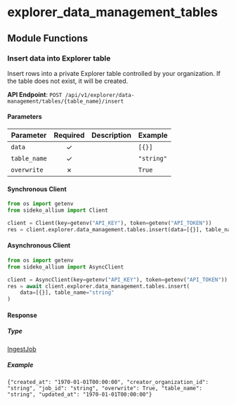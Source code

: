 # explorer_data_management_tables

## Module Functions
### Insert data into Explorer table <a name="insert"></a>

Insert rows into a private Explorer table controlled by your organization. If the table does not exist, it will be created.

**API Endpoint**: `POST /api/v1/explorer/data-management/tables/{table_name}/insert`

#### Parameters

| Parameter | Required | Description | Example |
|-----------|:--------:|-------------|--------|
| `data` | ✓ |  | `[{}]` |
| `table_name` | ✓ |  | `"string"` |
| `overwrite` | ✗ |  | `True` |

#### Synchronous Client

```python
from os import getenv
from sideko_allium import Client

client = Client(key=getenv("API_KEY"), token=getenv("API_TOKEN"))
res = client.explorer.data_management.tables.insert(data=[{}], table_name="string")

```

#### Asynchronous Client

```python
from os import getenv
from sideko_allium import AsyncClient

client = AsyncClient(key=getenv("API_KEY"), token=getenv("API_TOKEN"))
res = await client.explorer.data_management.tables.insert(
    data=[{}], table_name="string"
)

```

#### Response

##### Type
[IngestJob](/sideko_allium/types/models/ingest_job.py)

##### Example
`{"created_at": "1970-01-01T00:00:00", "creator_organization_id": "string", "job_id": "string", "overwrite": True, "table_name": "string", "updated_at": "1970-01-01T00:00:00"}`
<!-- CUSTOM DOCS START -->

<!-- CUSTOM DOCS END -->


